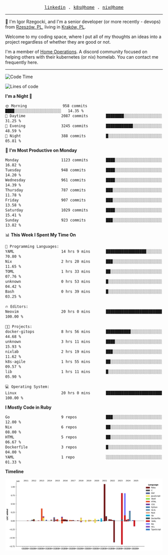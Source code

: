 <p align="center">
  <samp>
    <a href="https://www.linkedin.com/in/ajgon">linkedin</a> .
    <a href="https://github.com/deedee-ops/k8s-gitops">k8s@home</a> .
    <a href="https://github.com/deedee-ops/nixlab">nix@home</a>
  </samp>
</p>

----------------------------------------------------------------

:wave: I'm Igor Rzegocki, and I'm a senior developer (or more recently - devops) from [Rzeszów, PL](https://en.wikipedia.org/wiki/Rzesz%C3%B3w), living in [Kraków, PL](https://en.wikipedia.org/wiki/Krak%C3%B3w).

Welcome to my coding space, where I put all of my thoughts an ideas into a project regardless of whether they are good or not.

I'm a member of [Home Operations](https://discord.gg/home-operations). A discord community focused on helping others with their kubernetes (or nix) homelab. You can contact me frequently here.

----------------------------------------------------------------

<!--START_SECTION:waka-->
![Code Time](http://img.shields.io/badge/Code%20Time-559%20hrs%2053%20mins-blue)

![Lines of code](https://img.shields.io/badge/From%20Hello%20World%20I%27ve%20Written-4.9%20million%20lines%20of%20code-blue)

**I'm a Night 🦉** 

```text
🌞 Morning                958 commits         ████░░░░░░░░░░░░░░░░░░░░░   14.35 % 
🌆 Daytime                2087 commits        ████████░░░░░░░░░░░░░░░░░   31.25 % 
🌃 Evening                3245 commits        ████████████░░░░░░░░░░░░░   48.59 % 
🌙 Night                  388 commits         █░░░░░░░░░░░░░░░░░░░░░░░░   05.81 % 
```
📅 **I'm Most Productive on Monday** 

```text
Monday                   1123 commits        ████░░░░░░░░░░░░░░░░░░░░░   16.82 % 
Tuesday                  948 commits         ████░░░░░░░░░░░░░░░░░░░░░   14.20 % 
Wednesday                961 commits         ████░░░░░░░░░░░░░░░░░░░░░   14.39 % 
Thursday                 787 commits         ███░░░░░░░░░░░░░░░░░░░░░░   11.78 % 
Friday                   907 commits         ███░░░░░░░░░░░░░░░░░░░░░░   13.58 % 
Saturday                 1029 commits        ████░░░░░░░░░░░░░░░░░░░░░   15.41 % 
Sunday                   923 commits         ███░░░░░░░░░░░░░░░░░░░░░░   13.82 % 
```


📊 **This Week I Spent My Time On** 

```text
💬 Programming Languages: 
YAML                     14 hrs 9 mins       ██████████████████░░░░░░░   70.80 % 
Nix                      2 hrs 20 mins       ███░░░░░░░░░░░░░░░░░░░░░░   11.65 % 
TOML                     1 hrs 33 mins       ██░░░░░░░░░░░░░░░░░░░░░░░   07.76 % 
unknown                  0 hrs 53 mins       █░░░░░░░░░░░░░░░░░░░░░░░░   04.42 % 
Bash                     0 hrs 39 mins       █░░░░░░░░░░░░░░░░░░░░░░░░   03.25 % 

🔥 Editors: 
Neovim                   20 hrs 0 mins       █████████████████████████   100.00 % 

🐱‍💻 Projects: 
docker-gitops            8 hrs 56 mins       ███████████░░░░░░░░░░░░░░   44.68 % 
unknown                  3 hrs 11 mins       ████░░░░░░░░░░░░░░░░░░░░░   15.93 % 
nixlab                   2 hrs 19 mins       ███░░░░░░░░░░░░░░░░░░░░░░   11.62 % 
k8s-agile                1 hrs 55 mins       ██░░░░░░░░░░░░░░░░░░░░░░░   09.57 % 
lib                      1 hrs 11 mins       █░░░░░░░░░░░░░░░░░░░░░░░░   05.90 % 

💻 Operating System: 
Linux                    20 hrs 0 mins       █████████████████████████   100.00 % 
```

**I Mostly Code in Ruby** 

```text
Go                       9 repos             ███░░░░░░░░░░░░░░░░░░░░░░   12.00 % 
Nix                      6 repos             ██░░░░░░░░░░░░░░░░░░░░░░░   08.00 % 
HTML                     5 repos             ██░░░░░░░░░░░░░░░░░░░░░░░   06.67 % 
Dockerfile               3 repos             █░░░░░░░░░░░░░░░░░░░░░░░░   04.00 % 
YAML                     1 repo              ░░░░░░░░░░░░░░░░░░░░░░░░░   01.33 % 
```



**Timeline**

![Lines of Code chart](https://raw.githubusercontent.com/ajgon/ajgon/master/assets/bar_graph.png)


<!--END_SECTION:waka-->
